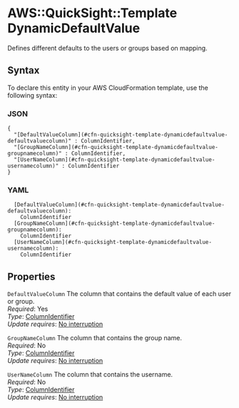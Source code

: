 # AWS::QuickSight::Template DynamicDefaultValue<a name="aws-properties-quicksight-template-dynamicdefaultvalue"></a>

Defines different defaults to the users or groups based on mapping\.

## Syntax<a name="aws-properties-quicksight-template-dynamicdefaultvalue-syntax"></a>

To declare this entity in your AWS CloudFormation template, use the following syntax:

### JSON<a name="aws-properties-quicksight-template-dynamicdefaultvalue-syntax.json"></a>

```
{
  "[DefaultValueColumn](#cfn-quicksight-template-dynamicdefaultvalue-defaultvaluecolumn)" : ColumnIdentifier,
  "[GroupNameColumn](#cfn-quicksight-template-dynamicdefaultvalue-groupnamecolumn)" : ColumnIdentifier,
  "[UserNameColumn](#cfn-quicksight-template-dynamicdefaultvalue-usernamecolumn)" : ColumnIdentifier
}
```

### YAML<a name="aws-properties-quicksight-template-dynamicdefaultvalue-syntax.yaml"></a>

```
  [DefaultValueColumn](#cfn-quicksight-template-dynamicdefaultvalue-defaultvaluecolumn): 
    ColumnIdentifier
  [GroupNameColumn](#cfn-quicksight-template-dynamicdefaultvalue-groupnamecolumn): 
    ColumnIdentifier
  [UserNameColumn](#cfn-quicksight-template-dynamicdefaultvalue-usernamecolumn): 
    ColumnIdentifier
```

## Properties<a name="aws-properties-quicksight-template-dynamicdefaultvalue-properties"></a>

`DefaultValueColumn`  <a name="cfn-quicksight-template-dynamicdefaultvalue-defaultvaluecolumn"></a>
The column that contains the default value of each user or group\.  
*Required*: Yes  
*Type*: [ColumnIdentifier](aws-properties-quicksight-template-columnidentifier.md)  
*Update requires*: [No interruption](https://docs.aws.amazon.com/AWSCloudFormation/latest/UserGuide/using-cfn-updating-stacks-update-behaviors.html#update-no-interrupt)

`GroupNameColumn`  <a name="cfn-quicksight-template-dynamicdefaultvalue-groupnamecolumn"></a>
The column that contains the group name\.  
*Required*: No  
*Type*: [ColumnIdentifier](aws-properties-quicksight-template-columnidentifier.md)  
*Update requires*: [No interruption](https://docs.aws.amazon.com/AWSCloudFormation/latest/UserGuide/using-cfn-updating-stacks-update-behaviors.html#update-no-interrupt)

`UserNameColumn`  <a name="cfn-quicksight-template-dynamicdefaultvalue-usernamecolumn"></a>
The column that contains the username\.  
*Required*: No  
*Type*: [ColumnIdentifier](aws-properties-quicksight-template-columnidentifier.md)  
*Update requires*: [No interruption](https://docs.aws.amazon.com/AWSCloudFormation/latest/UserGuide/using-cfn-updating-stacks-update-behaviors.html#update-no-interrupt)